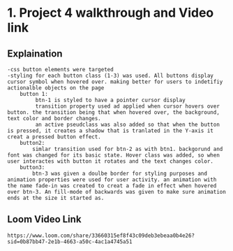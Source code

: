 # 1. Project 4 walkthrough and Video link

## Explaination
    -css button elements were targeted 
    -styling for each button class (1-3) was used. All buttons display cursor symbol when hovered over. making better for users to indetifiy actionalble objects on the page 
        button 1:
             btn-1 is styled to have a pointer cursor display 
             transition property used ad applied when cursor hovers over button. the transition being that when hovered over, the background, text color and border changes.
             an active pseudclass was also added so that when the button is pressed, it creates a shadow that is tranlated in the Y-axis it creat a pressed button effect.
        button2:
            simlar transition used for btn-2 as with btn1. backgorund and font was changed for its basic state. Hover class was added, so when user interactes with button it rotates and the text changes color.
        button3:
            btn-3 was given a doulbe border for styling purposes and animation properties were used for user activity. an animation with the name fade-in was created to creat a fade in effect when hovered over btn-3. An fill-mode of backwards was given to make sure animation ends at the size it started as.

## Loom Video Link
    https://www.loom.com/share/33660315ef8f43c09deb3ebeaa0b4e26?sid=0b87bb47-2e1b-4663-a50c-4ac1a4745a51
